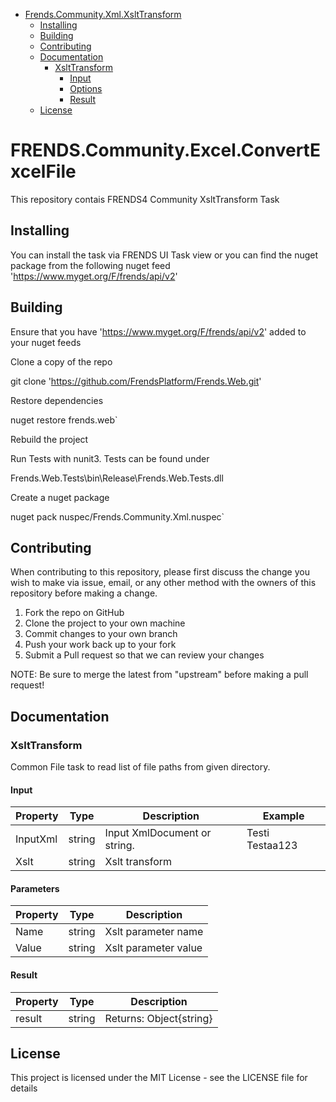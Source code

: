 ﻿- [Frends.Community.Xml.XsltTransform](#Frends.Community.Xml.XsltTransform)
   - [Installing](#installing)
   - [Building](#building)
   - [Contributing](#contributing)
   - [Documentation](#documentation)
      - [XsltTransform](#xslttransform)
		 - [Input](#input)
		 - [Options](#options)
		 - [Result](#result)
   - [License](#license)
       
# FRENDS.Community.Excel.ConvertExcelFile
This repository contais FRENDS4 Community XsltTransform Task

## Installing
You can install the task via FRENDS UI Task view or you can find the nuget package from the following nuget feed
'https://www.myget.org/F/frends/api/v2'

## Building
Ensure that you have 'https://www.myget.org/F/frends/api/v2' added to your nuget feeds

Clone a copy of the repo

git clone 'https://github.com/FrendsPlatform/Frends.Web.git'

Restore dependencies

nuget restore frends.web`

Rebuild the project

Run Tests with nunit3. Tests can be found under

Frends.Web.Tests\bin\Release\Frends.Web.Tests.dll

Create a nuget package

nuget pack nuspec/Frends.Community.Xml.nuspec`

## Contributing
When contributing to this repository, please first discuss the change you wish to make via issue, email, or any other method with the owners of this repository before making a change.

1. Fork the repo on GitHub
2. Clone the project to your own machine
3. Commit changes to your own branch
4. Push your work back up to your fork
5. Submit a Pull request so that we can review your changes

NOTE: Be sure to merge the latest from "upstream" before making a pull request!

## Documentation

### XsltTransform

Common File task to read list of file paths from given directory.

#### Input
| Property  | Type  | Description |Example|
|-----------|-------|-------------|-------|
| InputXml  | string | Input XmlDocument or string. | <ROW><NAME>Testi Testaa</NAME><ID>123</ID></ROW>	|
| Xslt  | string | Xslt transform | 	|

#### Parameters
| Property  | Type  | Description |
|-----------|-------|-------------|
| Name  | string | Xslt parameter name | 
| Value| string | Xslt parameter value |

#### Result
| Property  | Type  | Description |
|-----------|-------|-------------|
| result| string  |  Returns: Object{string} |

## License
This project is licensed under the MIT License - see the LICENSE file for details